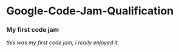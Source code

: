 # Google-Code-Jam-Qualification

### My first code jam

*this was my first code jam, i really enjoyed it.*
